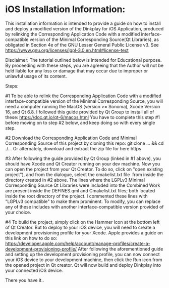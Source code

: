 # iOS Installation Information:


This installation information is intended to provide a guide on how to install and deploy a modified version of the Dinkplay for iOS Application, produced by relinking the Corresponding Application Code with a modified interface-compatible version of the Minimal Corresponding Source(Qt Libraries), as obligated in Section 4e of the GNU Lesser General Public License v3.
See https://www.gnu.org/licenses/lgpl-3.0.en.html#license-text

Disclaimer: The tutorial outlined below is intended for Educational purpose.
By proceeding with these steps, you are agreeing that the Author will not be held liable for any loss or damage that may occur due to improper or unlawful usage of its content. 

Steps:

#1 To be able to relink the Corresponding Application Code with a modified interface-compatible version of the Minimal Corresponding Source, you will need a computer running the MacOS (version >= Sonoma), Xcode Version 16, and Qt 6.8.
I followed this guide provided by Qt Group to install all of these: https://doc.qt.io/qt-6/macos.html
You have to complete this step #1 before moving on to step #2 below, and keep doing so with every single step.

#2 Download the Corresponding Application Code and Minimal Corresponding Source of this project by cloning this repo:
git clone ... && cd ./...
Or alternately, download and extract the zip file for here https

#3 After following the guide provided by Qt Group (linked in #1 above), you should have Xcode and Qt Creator running on your dev machine. Now you can open the project from your Qt Creator. To do so, click on "open existing project"), and from the dialogue, select the cmakelist.txt file  from inside the directory created in #2 above.
The lines where the LGPLv3 Minimal Corresponding Source Qt Libraries were included into the Combined Work are present inside the DEFINES.qml and Cmakelist.txt files; both located inside the root directory of the project. 
I commented these lines with "LGPLv3 compatible" to make them prominent. 
To modify, you can replace any of these includes with another interface-compatible version provided of your choice. 

#4 To build the project, simply click on the Hammer Icon at the bottom left of Qt Creator. But to deploy to your iOS device, you will need to create a development provisioning profile for your Xcode. Apple provides a guide on this link on how to do so: https://developer.apple.com/help/account/manage-profiles/create-a-development-provisioning-profile/
After following the aforementioned guide and setting up the development provisioning profile, you can now connect your iOS device to your development machine, then click the Run icon from the opened project in Qt creator. 
Qt will now build and deploy Dinkplay into your connected iOS device.

There you have it..
